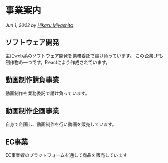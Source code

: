 # 事業案内

_Jun 1, 2022 by [Hikaru Miyashita](/members)_

## **ソフトウェア開発**
主にweb系のソフトウェア開発を業務委託で請け負っています。
この企業LPも制作物の一つです。Reactにより作成されています。

## **動画制作請負事業**
動画制作を業務委託で請け負っています。

## **動画制作企画事業**
自身で企画し、動画制作を行い動画を販売しています。

## **EC事業**
EC事業者のプラットフォームを通して商品を販売しています

<!-- 
##　請負政策物事例
①Front:React

This blog post shows a few different types of content that are supported and styled with
Material styles. Basic typography, images, and code are all supported.
You can extend these by modifying `Markdown.js`.

Cum sociis natoque penatibus et magnis dis parturient montes, nascetur ridiculus mus.
Aenean eu leo quam. Pellentesque ornare sem lacinia quam venenatis vestibulum.
Sed posuere consectetur est at lobortis. Cras mattis consectetur purus sit amet fermentum.

Curabitur blandit tempus porttitor. **Nullam quis risus eget urna mollis** ornare vel eu leo.
Nullam id dolor id nibh ultricies vehicula ut id elit.

Etiam porta sem malesuada magna mollis euismod. Cras mattis consectetur purus sit amet fermentum.
Aenean lacinia bibendum nulla sed consectetur.

:smile:

## Heading

Vivamus sagittis lacus vel augue laoreet rutrum faucibus dolor auctor.
Duis mollis, est non commodo luctus, nisi erat porttitor ligula, eget lacinia odio sem nec elit.
Morbi leo risus, porta ac consectetur ac, vestibulum at eros.

### Sub-heading 1

Cum sociis natoque penatibus et magnis dis parturient montes, nascetur ridiculus mus.

### Sub-heading 2

Cum sociis natoque penatibus et magnis dis parturient montes, nascetur ridiculus mus.
Aenean lacinia bibendum nulla sed consectetur. Etiam porta sem malesuada magna mollis euismod.
Fusce dapibus, tellus ac cursus commodo, tortor mauris condimentum nibh, ut fermentum massa justo
sit amet risus.

- Praesent commodo cursus magna, vel scelerisque nisl consectetur et.
- Donec id elit non mi porta gravida at eget metus.
- Nulla vitae elit libero, a pharetra augue.

Donec ullamcorper nulla non metus auctor fringilla. Nulla vitae elit libero, a pharetra augue.

1. Vestibulum id ligula porta felis euismod semper.
1. Cum sociis natoque penatibus et magnis dis parturient montes, nascetur ridiculus mus.
1. Maecenas sed diam eget risus varius blandit sit amet non magna.

Cras mattis consectetur purus sit amet fermentum. Sed posuere consectetur est at lobortis. -->